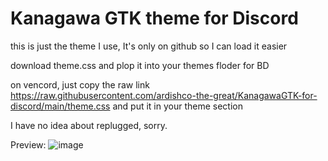 # Kanagawa GTK theme for Discord
this is just the theme I use, It's only on github so I can load it easier

download theme.css and plop it into your themes floder for BD

on vencord, just copy the raw link https://raw.githubusercontent.com/ardishco-the-great/KanagawaGTK-for-discord/main/theme.css and put it in your theme section


I have no idea about replugged, sorry.

Preview:
![image](https://github.com/ardishco-the-great/KanagawaGTK-for-discord/assets/109692107/fd135026-2b1a-48c6-ad9a-f78d4cc400c9)

